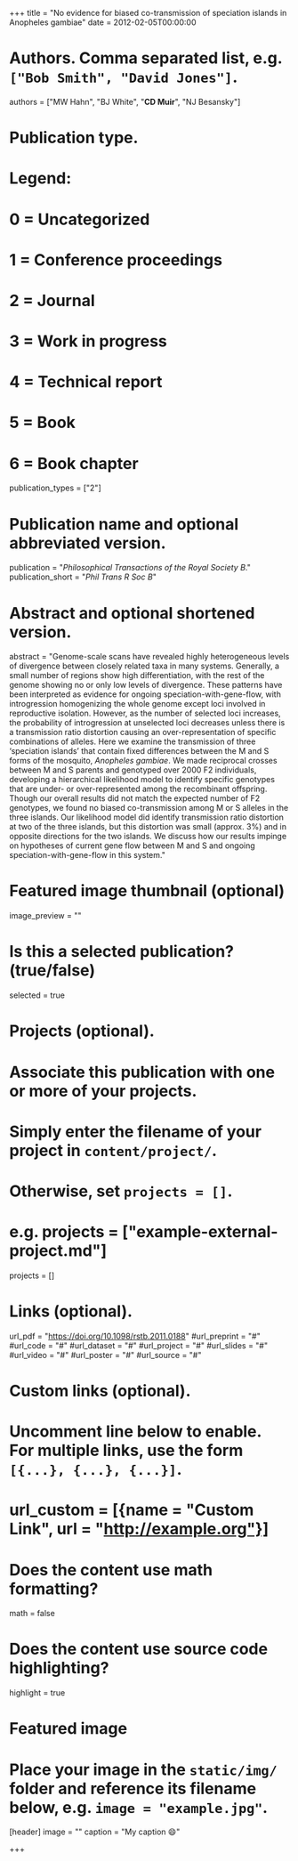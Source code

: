 +++
title = "No evidence for biased co-transmission of speciation islands in Anopheles gambiae"
date = 2012-02-05T00:00:00

# Authors. Comma separated list, e.g. `["Bob Smith", "David Jones"]`.
authors = ["MW Hahn", "BJ White", "**CD Muir**", "NJ Besansky"]

# Publication type.
# Legend:
# 0 = Uncategorized
# 1 = Conference proceedings
# 2 = Journal
# 3 = Work in progress
# 4 = Technical report
# 5 = Book
# 6 = Book chapter
publication_types = ["2"]

# Publication name and optional abbreviated version.
publication = "*Philosophical Transactions of the Royal Society B*."
publication_short = "*Phil Trans R Soc B*"

# Abstract and optional shortened version.
abstract = "Genome-scale scans have revealed highly heterogeneous levels of divergence between closely related taxa in many systems. Generally, a small number of regions show high differentiation, with the rest of the genome showing no or only low levels of divergence. These patterns have been interpreted as evidence for ongoing speciation-with-gene-flow, with introgression homogenizing the whole genome except loci involved in reproductive isolation. However, as the number of selected loci increases, the probability of introgression at unselected loci decreases unless there is a transmission ratio distortion causing an over-representation of specific combinations of alleles. Here we examine the transmission of three ‘speciation islands’ that contain fixed differences between the M and S forms of the mosquito, *Anopheles gambiae*. We made reciprocal crosses between M and S parents and genotyped over 2000 F2 individuals, developing a hierarchical likelihood model to identify specific genotypes that are under- or over-represented among the recombinant offspring. Though our overall results did not match the expected number of F2 genotypes, we found no biased co-transmission among M or S alleles in the three islands. Our likelihood model did identify transmission ratio distortion at two of the three islands, but this distortion was small (approx. 3%) and in opposite directions for the two islands. We discuss how our results impinge on hypotheses of current gene flow between M and S and ongoing speciation-with-gene-flow in this system."

# Featured image thumbnail (optional)
image_preview = ""

# Is this a selected publication? (true/false)
selected = true

# Projects (optional).
#   Associate this publication with one or more of your projects.
#   Simply enter the filename of your project in `content/project/`.
#   Otherwise, set `projects = []`.
#   e.g. projects = ["example-external-project.md"]
projects = []

# Links (optional).
url_pdf = "https://doi.org/10.1098/rstb.2011.0188"
#url_preprint = "#"
#url_code = "#"
#url_dataset = "#"
#url_project = "#"
#url_slides = "#"
#url_video = "#"
#url_poster = "#"
#url_source = "#"

# Custom links (optional).
#   Uncomment line below to enable. For multiple links, use the form `[{...}, {...}, {...}]`.
# url_custom = [{name = "Custom Link", url = "http://example.org"}]

# Does the content use math formatting?
math = false

# Does the content use source code highlighting?
highlight = true

# Featured image
# Place your image in the `static/img/` folder and reference its filename below, e.g. `image = "example.jpg"`.
[header]
image = ""
caption = "My caption :smile:"

+++
